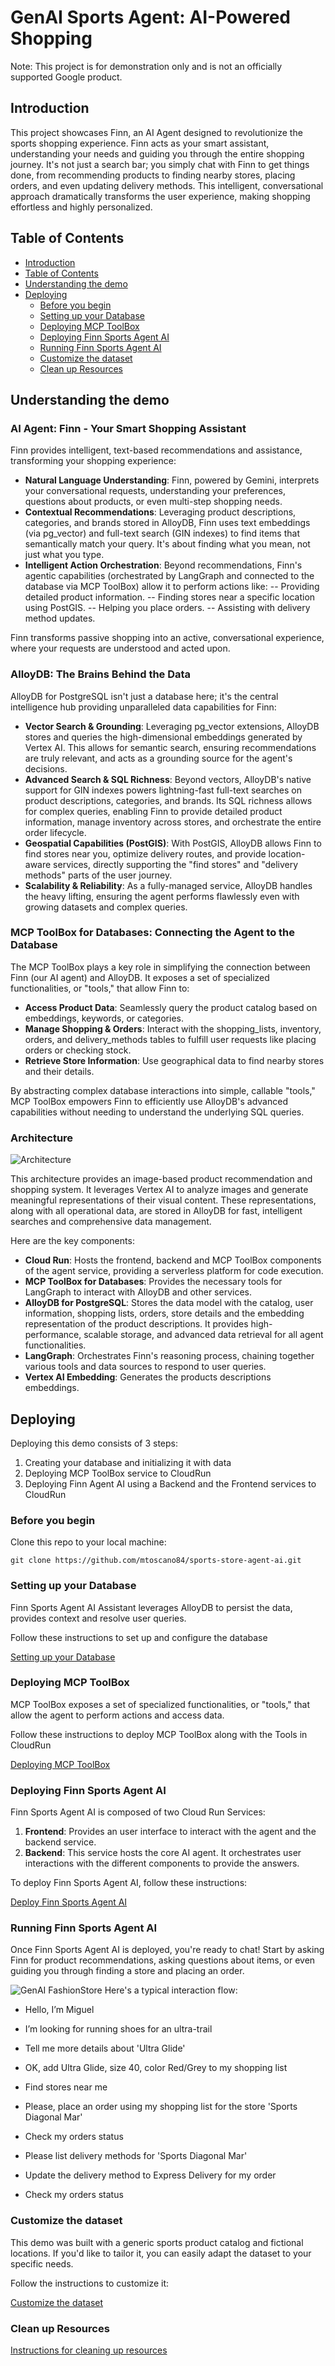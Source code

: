 # GenAI Sports Agent: AI-Powered Shopping

Note: This project is for demonstration only and is not an officially supported Google product.

## Introduction

This project showcases Finn, an AI Agent designed to revolutionize the sports shopping experience. Finn acts as your smart assistant, understanding your needs and guiding you through the entire shopping journey. It's not just a search bar; you simply chat with Finn to get things done, from recommending products to finding nearby stores, placing orders, and even updating delivery methods. This intelligent, conversational approach dramatically transforms the user experience, making shopping effortless and highly personalized.

## Table of Contents
<!-- TOC depthfrom:2 -->

- [Introduction](#introduction)
- [Table of Contents](#table-of-contents)
- [Understanding the demo](#understanding-the-demo)
- [Deploying](#deploying)
    - [Before you begin](#before-you-begin)
    - [Setting up your Database](#setting-up-your-database)
    - [Deploying MCP ToolBox](#deploying-mcp-toolbox)
    - [Deploying Finn Sports Agent AI](#deploying-finn-agent-ai)
    - [Running Finn Sports Agent AI](#running-finn-agent-ai)
    - [Customize the dataset](#customize-the-dataset)
    - [Clean up Resources](#clean-up-resources)

<!-- /TOC -->

## Understanding the demo
### AI Agent: Finn - Your Smart Shopping Assistant

Finn provides intelligent, text-based recommendations and assistance, transforming your shopping experience:

- **Natural Language Understanding**: Finn, powered by Gemini, interprets your conversational requests, understanding your preferences, questions about products, or even multi-step shopping needs.
- **Contextual Recommendations**: Leveraging product descriptions, categories, and brands stored in AlloyDB, Finn uses text embeddings (via pg_vector) and full-text search (GIN indexes) to find items that semantically match your query. It's about finding what you mean, not just what you type.
- **Intelligent Action Orchestration**: Beyond recommendations, Finn's agentic capabilities (orchestrated by LangGraph and connected to the database via MCP ToolBox) allow it to perform actions like:
-- Providing detailed product information.
-- Finding stores near a specific location using PostGIS.
-- Helping you place orders.
-- Assisting with delivery method updates.

Finn transforms passive shopping into an active, conversational experience, where your requests are understood and acted upon.

### AlloyDB: The Brains Behind the Data
AlloyDB for PostgreSQL isn't just a database here; it's the central intelligence hub providing unparalleled data capabilities for Finn:

- **Vector Search & Grounding**: Leveraging pg_vector extensions, AlloyDB stores and queries the high-dimensional embeddings generated by Vertex AI. This allows for semantic search, ensuring recommendations are truly relevant, and acts as a grounding source for the agent's decisions.
- **Advanced Search & SQL Richness**: Beyond vectors, AlloyDB's native support for GIN indexes powers lightning-fast full-text searches on product descriptions, categories, and brands. Its SQL richness allows for complex queries, enabling Finn to provide detailed product information, manage inventory across stores, and orchestrate the entire order lifecycle.
- **Geospatial Capabilities (PostGIS)**: With PostGIS, AlloyDB allows Finn to find stores near you, optimize delivery routes, and provide location-aware services, directly supporting the "find stores" and "delivery methods" parts of the user journey.
- **Scalability & Reliability**: As a fully-managed service, AlloyDB handles the heavy lifting, ensuring the agent performs flawlessly even with growing datasets and complex queries.

### MCP ToolBox for Databases: Connecting the Agent to the Database
The MCP ToolBox plays a key role in simplifying the connection between Finn (our AI agent) and AlloyDB. It exposes a set of specialized functionalities, or "tools," that allow Finn to:

- **Access Product Data**: Seamlessly query the product catalog based on embeddings, keywords, or categories.
- **Manage Shopping & Orders**: Interact with the shopping_lists, inventory, orders, and delivery_methods tables to fulfill user requests like placing orders or checking stock.
- **Retrieve Store Information**: Use geographical data to find nearby stores and their details.

By abstracting complex database interactions into simple, callable "tools," MCP ToolBox empowers Finn to efficiently use AlloyDB's advanced capabilities without needing to understand the underlying SQL queries.

### Architecture
![Architecture](docs/architecture.jpg)

This architecture provides an image-based product recommendation and shopping system. It leverages Vertex AI to analyze images and generate meaningful representations of their visual content. These representations, along with all operational data, are stored in AlloyDB for fast, intelligent searches and comprehensive data management.

Here are the key components:

- **Cloud Run**: Hosts the frontend, backend and MCP ToolBox components of the agent service, providing a serverless platform for code execution.
- **MCP ToolBox for Databases**: Provides the necessary tools for LangGraph to interact with AlloyDB and other services.
- **AlloyDB for PostgreSQL**: Stores the data model with the catalog, user information, shopping lists, orders, store details and the embedding representation of the product descriptions. It provides high-performance, scalable storage, and advanced data retrieval for all agent functionalities.
- **LangGraph**: Orchestrates Finn's reasoning process, chaining together various tools and data sources to respond to user queries.
- **Vertex AI Embedding**: Generates the products descriptions embeddings.

## Deploying

Deploying this demo consists of 3 steps:

1. Creating your database and initializing it with data
2. Deploying MCP ToolBox service to CloudRun
3. Deploying Finn Agent AI using a Backend and the Frontend services to CloudRun

### Before you begin
Clone this repo to your local machine:
```
git clone https://github.com/mtoscano84/sports-store-agent-ai.git
```

### Setting up your Database
Finn Sports Agent AI Assistant leverages AlloyDB to persist the data, provides context and resolve user queries.

Follow these instructions to set up and configure the database

[Setting up your Database](docs/alloydb.md)

### Deploying MCP ToolBox
MCP ToolBox exposes a set of specialized functionalities, or "tools," that allow the agent to perform actions and access data.

Follow these instructions to deploy MCP ToolBox along with the Tools in CloudRun

[Deploying MCP ToolBox](docs/toolbox.md)

### Deploying Finn Sports Agent AI
Finn Sports Agent AI is composed of two Cloud Run Services:

1. **Frontend**: Provides an user interface to interact with the agent and the backend service.
2. **Backend**: This service hosts the core AI agent. It orchestrates user interactions with the different components to provide the answers.

To deploy Finn Sports Agent AI, follow these instructions:

[Deploy Finn Sports Agent AI](docs/deploy_app_services.md)

### Running Finn Sports Agent AI
Once Finn Sports Agent AI is deployed, you're ready to chat!
Start by asking Finn for product recommendations, asking questions about items, or even guiding you through finding a store and placing an order.

![GenAI FashionStore](images/GenAIFashionStore_DemoDark.gif)
Here's a typical interaction flow:
- Hello, I’m Miguel

- I’m looking for running shoes for an ultra-trail

- Tell me more details about 'Ultra Glide'

- OK, add Ultra Glide, size 40, color Red/Grey to my shopping list

- Find stores near me

- Please, place an order using my shopping list for the store 'Sports Diagonal Mar'

- Check my orders status

- Please list delivery methods for 'Sports Diagonal Mar' 

- Update the delivery method to Express Delivery for my order

- Check my orders status

### Customize the dataset
This demo was built with a generic sports product catalog and fictional locations. If you'd like to tailor it, you can easily adapt the dataset to your specific needs.

Follow the instructions to customize it:

[Customize the dataset](./docs/customize_dataset.md)

### Clean up Resources
[Instructions for cleaning up resources](./docs/clean_up.md)

